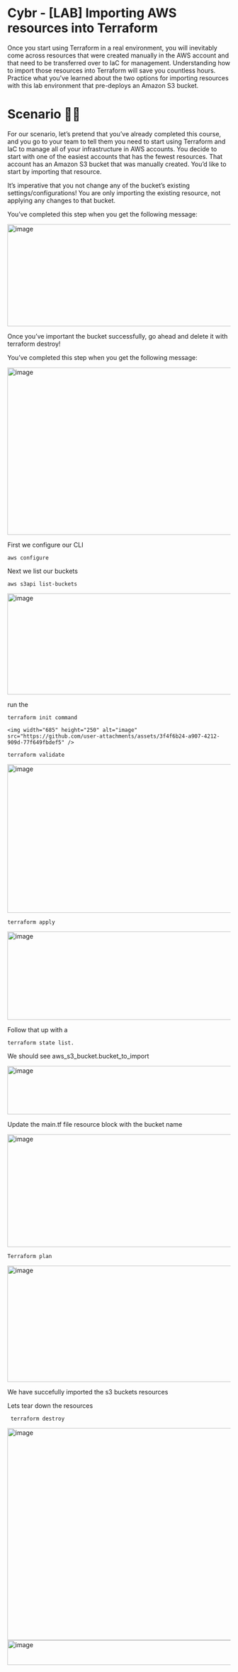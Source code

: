 <h1>Cybr - [LAB] Importing AWS resources into Terraform</h1>
Once you start using Terraform in a real environment, you will inevitably come across resources that were created manually in the AWS account and that need to be transferred over to IaC for management. Understanding how to import those resources into Terraform will save you countless hours. Practice what you've learned about the two options for importing resources with this lab environment that pre-deploys an Amazon S3 bucket.

<h1>Scenario 👨‍🔬</h1>
For our scenario, let’s pretend that you’ve already completed this course, and you go to your team to tell them you need to start using Terraform and IaC to manage all of your infrastructure in AWS accounts. You decide to start with one of the easiest accounts that has the fewest resources. That account has an Amazon S3 bucket that was manually created. You’d like to start by importing that resource.

It’s imperative that you not change any of the bucket’s existing settings/configurations! You are only importing the existing resource, not applying any changes to that bucket.

You’ve completed this step when you get the following message:

<img width="517" height="230" alt="image" src="https://github.com/user-attachments/assets/9f00f83d-acf5-4657-89ba-3e547f2eafbf" />

Once you’ve important the bucket successfully, go ahead and delete it with terraform destroy!

You’ve completed this step when you get the following message:

<img width="624" height="377" alt="image" src="https://github.com/user-attachments/assets/8b307215-d758-41ef-8a75-153aa225d2ec" />

First we configure our CLI

    aws configure
Next we list our buckets
    
    aws s3api list-buckets

  <img width="591" height="228" alt="image" src="https://github.com/user-attachments/assets/f3837241-9316-45b6-a876-2d55a1bd83e6" />

  run the 
  
    terraform init command 

    <img width="685" height="250" alt="image" src="https://github.com/user-attachments/assets/3f4f6b24-a907-4212-909d-77f649fbdef5" />

    terraform validate
    
  <img width="860" height="335" alt="image" src="https://github.com/user-attachments/assets/3bcf1b45-9d01-4b79-9210-d2e36094b00c" />

    terraform apply

<img width="875" height="199" alt="image" src="https://github.com/user-attachments/assets/3612a9f9-65b8-4f8d-82d6-33a7068a4394" />

Follow that up with a 

    terraform state list. 

We should see aws_s3_bucket.bucket_to_import

<img width="655" height="109" alt="image" src="https://github.com/user-attachments/assets/ad34007f-f3e6-439c-b90a-4a2ec9456e63" />

Update the main.tf file resource block with the bucket name

<img width="959" height="254" alt="image" src="https://github.com/user-attachments/assets/d442e291-a649-43f5-9b42-83b6a9695eec" />

    Terraform plan

<img width="740" height="262" alt="image" src="https://github.com/user-attachments/assets/ebabd43e-7795-41d6-8c10-f599ae488160" />

We have succefully imported the s3 buckets resources

 Lets tear down the resources

     terraform destroy

<img width="959" height="478" alt="image" src="https://github.com/user-attachments/assets/7fdf0cd0-59d7-4995-a3b1-bab7cf9480db" />

<img width="776" height="56" alt="image" src="https://github.com/user-attachments/assets/369dddbd-a88b-4a05-897d-0a873987c32f" />


     



